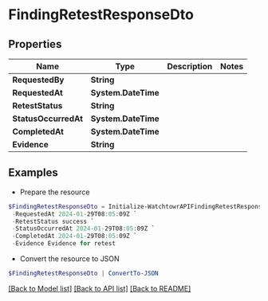 # FindingRetestResponseDto
## Properties

Name | Type | Description | Notes
------------ | ------------- | ------------- | -------------
**RequestedBy** | **String** |  | 
**RequestedAt** | **System.DateTime** |  | 
**RetestStatus** | **String** |  | 
**StatusOccurredAt** | **System.DateTime** |  | 
**CompletedAt** | **System.DateTime** |  | 
**Evidence** | **String** |  | 

## Examples

- Prepare the resource
```powershell
$FindingRetestResponseDto = Initialize-WatchtowrAPIFindingRetestResponseDto  -RequestedBy Requested by user `
 -RequestedAt 2024-01-29T08:05:09Z `
 -RetestStatus success `
 -StatusOccurredAt 2024-01-29T08:05:09Z `
 -CompletedAt 2024-01-29T08:05:09Z `
 -Evidence Evidence for retest
```

- Convert the resource to JSON
```powershell
$FindingRetestResponseDto | ConvertTo-JSON
```

[[Back to Model list]](../README.md#documentation-for-models) [[Back to API list]](../README.md#documentation-for-api-endpoints) [[Back to README]](../README.md)

